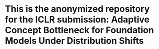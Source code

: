 # This is the anonymized repository for the ICLR submission: Adaptive Concept Bottleneck for Foundation Models Under Distribution Shifts
